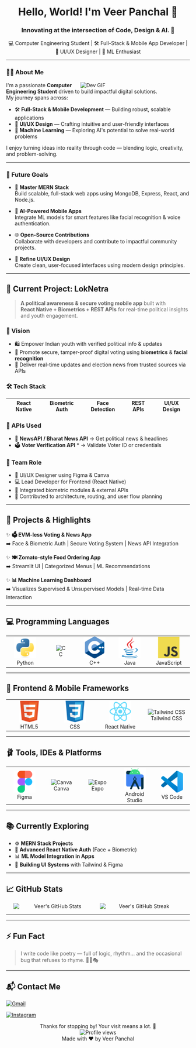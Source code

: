 <h1 align="center">
  Hello, World! I'm Veer Panchal 👋
</h1>
<h3 align="center">
  Innovating at the intersection of Code, Design & AI. 🚀
</h3>

<p align="center">
  💻 Computer Engineering Student | 🛠️ Full-Stack & Mobile App Developer | 🎨 UI/UX Designer | 🤖 ML Enthusiast
</p>

---
### 👨‍💻 About Me

<img src="https://github.com/user-attachments/assets/f221a0c6-898b-4edc-a2a4-60cf959dba08" alt="Dev GIF" width="300" align="right" />

I'm a passionate **Computer Engineering Student** driven to build impactful digital solutions.  
My journey spans across:

- 🛠️ **Full-Stack & Mobile Development** — Building robust, scalable applications  
- 🎨 **UI/UX Design** — Crafting intuitive and user-friendly interfaces  
- 🤖 **Machine Learning** — Exploring AI's potential to solve real-world problems  

I enjoy turning ideas into reality through code — blending logic, creativity, and problem-solving.


---
### 🚀 Future Goals

- 🧠 **Master MERN Stack**  
  Build scalable, full-stack web apps using MongoDB, Express, React, and Node.js.

- 🤖 **AI-Powered Mobile Apps**  
  Integrate ML models for smart features like facial recognition & voice authentication.

- 🌐 **Open-Source Contributions**  
  Collaborate with developers and contribute to impactful community projects.

- 🎨 **Refine UI/UX Design**  
  Create clean, user-focused interfaces using modern design principles.
---

## 🚨 Current Project: LokNetra

> **A political awareness & secure voting mobile app** built with  
> <strong>React Native + Biometrics + REST APIs</strong> for real-time political insights and youth engagement.

### 🧠 Vision

- 🛍️ Empower Indian youth with verified political info & updates  
- 🔐 Promote secure, tamper-proof digital voting using **biometrics** & **facial recognition**  
- 📲 Deliver real-time updates and election news from trusted sources via APIs

### 🛠 Tech Stack

| React Native | Biometric Auth | Face Detection | REST APIs | UI/UX Design |
|--------------|----------------|----------------|-----------|--------------|

### 🔗 APIs Used

- 📰 **NewsAPI / Bharat News API** → Get political news & headlines
- 🗳️ **Voter Verification API** * → Validate Voter ID or credentials


### 🤝 Team Role

- 🧹 UI/UX Designer using Figma & Canva  
- 💻 Lead Developer for Frontend (React Native)  
- 🔗 Integrated biometric modules & external APIs  
- 🧠 Contributed to architecture, routing, and user flow planning

---

## 🚀 Projects & Highlights

✨ **🗳️ EVM-less Voting & News App**  
➡️ Face & Biometric Auth | Secure Voting System | News API Integration

✨ **🍽️ Zomato-style Food Ordering App**  
➡️ Streamlit UI | Categorized Menus | ML Recommendations

✨ **📊 Machine Learning Dashboard**  
➡️ Visualizes Supervised & Unsupervised Models | Real-time Data Interaction

---

## 💻 Programming Languages

<table align="center">
  <tr>
    <td align="center" width="130">
      <img src="https://raw.githubusercontent.com/devicons/devicon/master/icons/python/python-original.svg" width="60" alt="Python"><br>Python
    </td>
    <td align="center" width="130">
      <img src="https://github.com/user-attachments/assets/7f6068e9-f967-4c43-a8f1-12f254aaa299" width="60" alt="C"><br>C
    </td>
    <td align="center" width="130">
      <img src="https://raw.githubusercontent.com/devicons/devicon/master/icons/cplusplus/cplusplus-original.svg" width="60" alt="C++"><br>C++
    </td>
    <td align="center" width="130">
      <img src="https://raw.githubusercontent.com/devicons/devicon/master/icons/java/java-original.svg" width="60" alt="Java"><br>Java
    </td>
    <td align="center" width="130">
      <img src="https://raw.githubusercontent.com/devicons/devicon/master/icons/javascript/javascript-original.svg" width="60" alt="JavaScript"><br>JavaScript
    </td>
  </tr>
</table>

---

## 🎨 Frontend & Mobile Frameworks

<table align="center">
  <tr>
    <td align="center" width="130">
      <img src="https://raw.githubusercontent.com/devicons/devicon/master/icons/html5/html5-original.svg" width="60" alt="HTML5"><br>HTML5
    </td>
    <td align="center" width="130">
      <img src="https://raw.githubusercontent.com/devicons/devicon/master/icons/css3/css3-original.svg" width="60" alt="CSS"><br>CSS
    </td>
    <td align="center" width="130">
      <img src="https://raw.githubusercontent.com/devicons/devicon/master/icons/react/react-original.svg" width="60" alt="React Native"><br>React Native
    </td>
    <td align="center" width="130">
      <img src="https://www.vectorlogo.zone/logos/tailwindcss/tailwindcss-icon.svg" width="60" alt="Tailwind CSS"><br>Tailwind CSS
    </td>
  </tr>
</table>

---

## 🩰 Tools, IDEs & Platforms

<table align="center">
  <tr>
    <td align="center" width="130">
      <img src="https://raw.githubusercontent.com/devicons/devicon/master/icons/figma/figma-original.svg" width="60" alt="Figma"><br>Figma
    </td>
    <td align="center" width="130">
      <img src="https://www.vectorlogo.zone/logos/canva/canva-icon.svg" width="60" alt="Canva"><br>Canva
    </td>
    <td align="center" width="130">
      <img src="https://www.vectorlogo.zone/logos/expoio/expoio-icon.svg" width="60" alt="Expo"><br>Expo
    </td>
    <td align="center" width="130">
      <img src="https://raw.githubusercontent.com/devicons/devicon/master/icons/androidstudio/androidstudio-original.svg" width="60" alt="Android Studio"><br>Android Studio
    </td>
    <td align="center" width="130">
      <img src="https://raw.githubusercontent.com/devicons/devicon/master/icons/vscode/vscode-original.svg" width="60" alt="VS Code"><br>VS Code
    </td>
  </tr>
</table>

---

## 📚 Currently Exploring

- ⚙️ **MERN Stack Projects**
- 📱 **Advanced React Native Auth** (Face + Biometric)
- 📊 **ML Model Integration in Apps**
- 🎨 **Building UI Systems** with Tailwind & Figma

---

## 📈 GitHub Stats
<div align="center" style="display: flex; flex-wrap: wrap; justify-content: center; gap: 10px;">
  <img src="https://github-readme-stats.vercel.app/api?username=Veer1603P&show_icons=true&theme=tokyonight&hide_border=true" width="45%" alt="Veer's GitHub Stats" />
  <img src="https://github-readme-streak-stats.herokuapp.com?user=Veer1603P&theme=tokyonight&hide_border=true" width="45%" alt="Veer's GitHub Streak" />
</div>


---



---

## ⚡ Fun Fact

> I write code like poetry — full of logic, rhythm… and the occasional bug that refuses to rhyme. 🐞🧠🎭

---

## 📬 Contact Me

[![Gmail](https://img.shields.io/badge/GMAIL-panchalveer020@gmail.com-D14836?style=for-the-badge&logo=gmail&logoColor=white)](mailto:panchalveer020@gmail.com)

[![Instagram](https://img.shields.io/badge/INSTAGRAM-VEER__P1603-E4405F?style=for-the-badge&logo=instagram&logoColor=white)](https://www.instagram.com/veer_p1603)



<p align="center">
  Thanks for stopping by! Your visit means a lot. 🙏  
  <br>
  <img src="https://komarev.com/ghpvc/?username=Veer1603P&color=blue" alt="Profile views" />
  <br>
  Made with ❤️ by Veer Panchal
</p>
